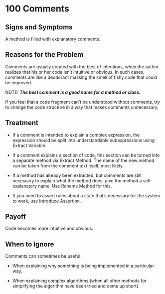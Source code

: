 # 100 Comments

## Signs and Symptoms
A method is filled with explanatory comments.

## Reasons for the Problem
Comments are usually created with the best of intentions, when the author realizes that his or her code isn’t intuitive or obvious. In such cases, comments are like a deodorant masking the smell of fishy code that could be improved.

NOTE: ***The best comment is a good name for a method or class.***

If you feel that a code fragment can’t be understood without comments, try to change the code structure in a way that makes comments unnecessary.

## Treatment
- If a comment is intended to explain a complex expression, the expression should be split into understandable subexpressions using Extract Variable.

- If a comment explains a section of code, this section can be turned into a separate method via Extract Method. The name of the new method can be taken from the comment text itself, most likely.

- If a method has already been extracted, but comments are still necessary to explain what the method does, give the method a self-explanatory name. Use Rename Method for this.

- If you need to assert rules about a state that’s necessary for the system to work, use Introduce Assertion.

## Payoff
Code becomes more intuitive and obvious.

## When to Ignore
Comments can sometimes be useful:

- When explaining why something is being implemented in a particular way.

- When explaining complex algorithms (when all other methods for simplifying the algorithm have been tried and come up short).
